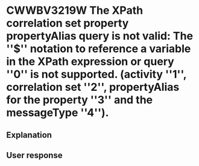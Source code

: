 # CWWBV3219W The XPath correlation set property propertyAlias query is not valid: The ''$'' notation to reference a variable in the XPath expression or query ''0'' is not supported. (activity ''1'', correlation set ''2'', propertyAlias for the property ''3'' and the messageType ''4'').

## Explanation

## User response